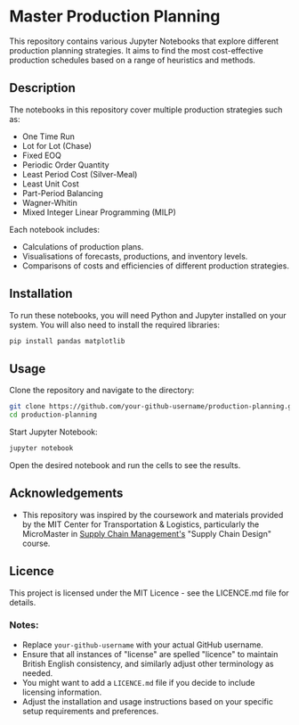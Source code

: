 # Master Production Planning

This repository contains various Jupyter Notebooks that explore different production planning strategies. It aims to find the most cost-effective production schedules based on a range of heuristics and methods.

## Description

The notebooks in this repository cover multiple production strategies such as:
- One Time Run
- Lot for Lot (Chase)
- Fixed EOQ
- Periodic Order Quantity
- Least Period Cost (Silver-Meal)
- Least Unit Cost
- Part-Period Balancing
- Wagner-Whitin
- Mixed Integer Linear Programming (MILP)

Each notebook includes:
- Calculations of production plans.
- Visualisations of forecasts, productions, and inventory levels.
- Comparisons of costs and efficiencies of different production strategies.

## Installation

To run these notebooks, you will need Python and Jupyter installed on your system. You will also need to install the required libraries:

```bash
pip install pandas matplotlib
```

## Usage

Clone the repository and navigate to the directory:

```bash
git clone https://github.com/your-github-username/production-planning.git
cd production-planning
```

Start Jupyter Notebook:

```bash
jupyter notebook
```

Open the desired notebook and run the cells to see the results.

## Acknowledgements

- This repository was inspired by the coursework and materials provided by the MIT Center for Transportation & Logistics, particularly the MicroMaster in [Supply Chain Management's](https://ctl.mit.edu/education/mitx-micromastersr-program-supply-chain-management#:~:text=The%20MicroMasters%20is%20an%20advanced,worth%20of%20coursework%20at%20MIT) "Supply Chain Design" course. 

## Licence

This project is licensed under the MIT Licence - see the LICENCE.md file for details.

### Notes:
- Replace `your-github-username` with your actual GitHub username.
- Ensure that all instances of "license" are spelled "licence" to maintain British English consistency, and similarly adjust other terminology as needed.
- You might want to add a `LICENCE.md` file if you decide to include licensing information.
- Adjust the installation and usage instructions based on your specific setup requirements and preferences.
